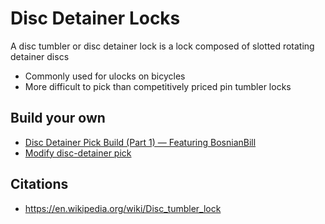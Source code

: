 # Disc Detainer Locks

A disc tumbler or disc detainer lock is a lock composed of slotted rotating detainer discs

- Commonly used for ulocks on bicycles
- More difficult to pick than competitively priced pin tumbler locks


## Build your own

- [Disc Detainer Pick Build (Part 1) — Featuring BosnianBill ](https://www.youtube.com/watch?v=q1rYhO--TDA)
- [Modify disc-detainer pick](https://www.youtube.com/watch?v=oiNNoHlA4Vc)

## Citations

- https://en.wikipedia.org/wiki/Disc_tumbler_lock

